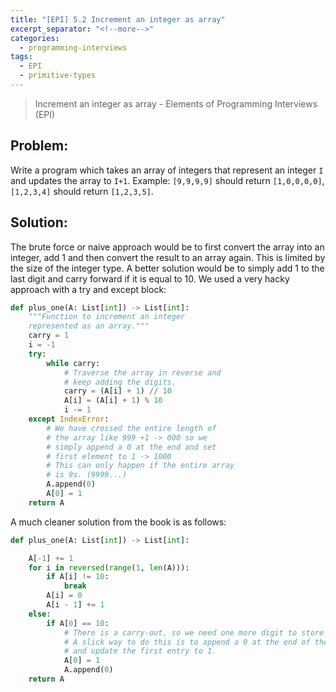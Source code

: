 ```yaml
---
title: "[EPI] 5.2 Increment an integer as array"
excerpt_separator: "<!--more-->"
categories:
  - programming-interviews
tags:
  - EPI
  - primitive-types
---
```


> Increment an integer as array - Elements of Programming Interviews (EPI) 

<!--more-->

## **Problem**: 
Write a program which takes an array of integers that represent an integer `I` and updates the array to `I+1`. Example: `[9,9,9,9]` should return `[1,0,0,0,0]`, `[1,2,3,4]` should return `[1,2,3,5]`.

## **Solution**:
The brute force or naive approach would be to first convert the array into an integer, add 1 and then convert the result to an array again. This is limited by the size of the integer type. A better solution would be to simply add 1 to the last digit and carry forward if it is equal to 10. We used a very hacky approach with a try and except block:

```python
def plus_one(A: List[int]) -> List[int]:
    """Function to increment an integer
    represented as an array."""
    carry = 1
    i = -1
    try:
        while carry:
            # Traverse the array in reverse and
            # keep adding the digits.
            carry = (A[i] + 1) // 10
            A[i] = (A[i] + 1) % 10
            i -= 1
    except IndexError:
        # We have crossed the entire length of
        # the array like 999 +1 -> 000 so we
        # simply append a 0 at the end and set
        # first element to 1 -> 1000
        # This can only happen if the entire array
        # is 9s. (9999...)
        A.append(0)
        A[0] = 1
    return A
```

A much cleaner solution from the book is as follows:
~~~python
def plus_one(A: List[int]) -> List[int]:

    A[-1] += 1
    for i in reversed(range(1, len(A))):
        if A[i] != 10:
            break
        A[i] = 0
        A[i - 1] += 1
    else:
        if A[0] == 10:
            # There is a carry-out, so we need one more digit to store the result.
            # A slick way to do this is to append a 0 at the end of the array,
            # and update the first entry to 1.
            A[0] = 1
            A.append(0)
    return A
~~~

